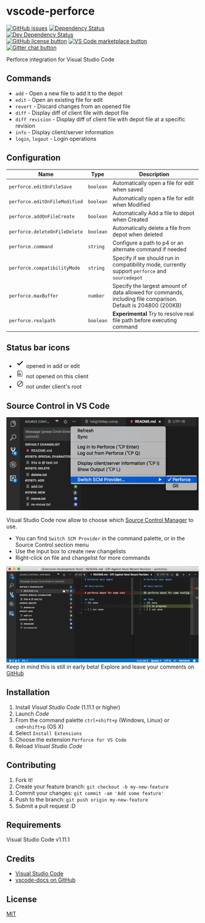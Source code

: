 # vscode-perforce

[![GitHub issues](https://img.shields.io/github/issues/stef-levesque/vscode-perforce.svg)](https://github.com/stef-levesque/vscode-perforce/issues)
[![Dependency Status](https://img.shields.io/david/stef-levesque/vscode-perforce.svg)](https://david-dm.org/stef-levesque/vscode-perforce#info=dependencies)  
[![Dev Dependency Status](https://img.shields.io/david/dev/stef-levesque/vscode-perforce.svg)](https://david-dm.org/stef-levesque/vscode-perforce#info=devDependencies)  
[![GitHub license button](https://img.shields.io/github/license/stef-levesque/vscode-perforce.svg)](https://github.com/stef-levesque/vscode-perforce/blob/master/LICENSE.md)
[![VS Code marketplace button](http://vsmarketplacebadge.apphb.com/installs/slevesque.perforce.svg)](https://marketplace.visualstudio.com/items/slevesque.perforce)
[![Gitter chat button](https://img.shields.io/gitter/room/stef-levesque/vscode-perforce.svg)](https://gitter.im/stef-levesque/vscode-perforce)

Perforce integration for Visual Studio Code

## Commands

* `add` - Open a new file to add it to the depot
* `edit` - Open an existing file for edit
* `revert` - Discard changes from an opened file
* `diff` - Display diff of client file with depot file
* `diff revision` - Display diff of client file with depot file at a specific revision
* `info` - Display client/server information
* `login`, `logout` - Login operations

## Configuration

|Name|Type|Description|
|---|---|---|
|`perforce.editOnFileSave`|`boolean`|Automatically open a file for edit when saved|
|`perforce.editOnFileModified`|`boolean`|Automatically open a file for edit when Modified|
|`perforce.addOnFileCreate`|`boolean`|Automatically Add a file to depot when Created|
|`perforce.deleteOnFileDelete`|`boolean`|Automatically delete a file from depot when deleted|
|`perforce.command`|`string`|Configure a path to p4 or an alternate command if needed|
|`perforce.compatibilityMode`|`string`|Specify if we should run in compatibility mode, currently support `perforce` and `sourcedepot`|
|`perforce.maxBuffer`|`number`|Specify the largest amount of data allowed for commands, including file comparison. Default is 204800 (200KB)|
|`perforce.realpath`|`boolean`|**Experimental** Try to resolve real file path before executing command|

## Status bar icons

* ![check](images/check.png) opened in add or edit
* ![file-text](images/file-text.png) not opened on this client
* ![circle-slash](images/circle-slash.png) not under client's root

## Source Control in VS Code

![SCM Switch](images/scm-switch.png)  

Visual Studio Code now allow to choose which [Source Control Manager](https://code.visualstudio.com/docs/extensionAPI/api-scm) to use.  
* You can find `Switch SCM Provider` in the command palette, or in the Source Control section menu
* Use the input box to create new changelists
* Right-click on file and changelist for more commands

![SCM Perforce](images/scm-perforce.png)  
Keep in mind this is still in early beta! Explore and leave your comments on [GitHub](https://github.com/stef-levesque/vscode-hexdump/issues)

## Installation

1. Install *Visual Studio Code* (1.11.1 or higher)
2. Launch *Code*
3. From the command palette `ctrl+shift+p` (Windows, Linux) or `cmd+shift+p` (OS X)
4. Select `Install Extensions`
5. Choose the extension `Perforce for VS Code`
6. Reload *Visual Studio Code*

## Contributing

1. Fork it!
2. Create your feature branch: `git checkout -b my-new-feature`
3. Commit your changes: `git commit -am 'Add some feature'`
4. Push to the branch: `git push origin my-new-feature`
5. Submit a pull request :D

## Requirements

Visual Studio Code v1.11.1

## Credits

* [Visual Studio Code](https://code.visualstudio.com/)
* [vscode-docs on GitHub](https://github.com/Microsoft/vscode-docs)

## License

[MIT](LICENSE.md)
